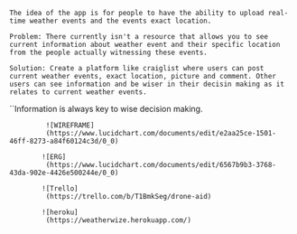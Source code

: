     The idea of the app is for people to have the ability to upload real-time weather events and the events exact location.

    Problem: There currently isn't a resource that allows you to see current information about weather event and their specific location from the people actually witnessing these events.

    Solution: Create a platform like craiglist where users can post current weather events, exact location, picture and comment. Other users can see information and be wiser in their decisin making as it relates to current weather events.

``Information is always key to wise decision making.

             ![WIREFRAME]
             (https://www.lucidchart.com/documents/edit/e2aa25ce-1501-46ff-8273-a84f60124c3d/0_0)

            ![ERG]
             (https://www.lucidchart.com/documents/edit/6567b9b3-3768-43da-902e-4426e500244e/0_0)

            ![Trello]
             (https://trello.com/b/T1BmkSeg/drone-aid)

            ![heroku]
             (https://weatherwize.herokuapp.com/)




